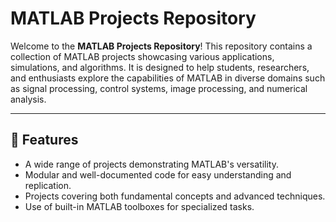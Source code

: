 # MATLAB Projects Repository

Welcome to the **MATLAB Projects Repository**! This repository contains a collection of MATLAB projects showcasing various applications, simulations, and algorithms. It is designed to help students, researchers, and enthusiasts explore the capabilities of MATLAB in diverse domains such as signal processing, control systems, image processing, and numerical analysis.

---

## 🚀 Features

- A wide range of projects demonstrating MATLAB's versatility.
- Modular and well-documented code for easy understanding and replication.
- Projects covering both fundamental concepts and advanced techniques.
- Use of built-in MATLAB toolboxes for specialized tasks.

